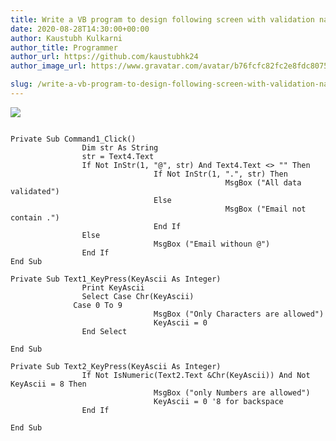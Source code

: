 ```yaml
---
title: Write a VB program to design following screen with validation name should contain character only, mobile number should contain only 10 digit, Pin code should contain only 6 digit, email id should contain @, . symbol
date: 2020-08-28T14:30:00+00:00
author: Kaustubh Kulkarni
author_title: Programmer
author_url: https://github.com/kaustubhk24
author_image_url: https://www.gravatar.com/avatar/b76fcfc82fc2e8fdc8075636f1735f61?s=200

slug: /write-a-vb-program-to-design-following-screen-with-validation-name-should-contain-character-only-mobile-number-should-contain-only-10-digit-pin-code-should-contain-only-6-digit-email-id-should-cont/
---
```


[![](https://1.bp.blogspot.com/-nineOD0gr_A/X0kU3_8x8fI/AAAAAAAAfgY/DMPeqqbhjBo0uBGUMWCbFViT0SMa1BuWQCLcBGAsYHQ/s400/1.png)](https://1.bp.blogspot.com/-nineOD0gr_A/X0kU3_8x8fI/AAAAAAAAfgY/DMPeqqbhjBo0uBGUMWCbFViT0SMa1BuWQCLcBGAsYHQ/s442/1.png)


```
  
Private Sub Command1_Click()  
                Dim str As String  
                str = Text4.Text  
                If Not InStr(1, "@", str) And Text4.Text <> "" Then  
                                If Not InStr(1, ".", str) Then  
                                                MsgBox ("All data validated")  
                                Else  
                                                MsgBox ("Email not contain .")  
                                End If  
                Else  
                                MsgBox ("Email withoun @")  
                End If  
End Sub  
  
Private Sub Text1_KeyPress(KeyAscii As Integer)  
                Print KeyAscii  
                Select Case Chr(KeyAscii)  
    	      Case 0 To 9  
                                MsgBox ("Only Characters are allowed")  
                                KeyAscii = 0  
                End Select  
                 
End Sub  
  
Private Sub Text2_KeyPress(KeyAscii As Integer)  
                If Not IsNumeric(Text2.Text &Chr(KeyAscii)) And Not KeyAscii = 8 Then  
                                MsgBox ("only Numbers are allowed")  
                                KeyAscii = 0 '8 for backspace  
                End If  
                 
End Sub  
  
  
  
  

```
